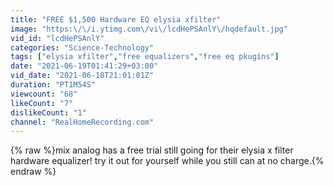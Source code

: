 ```yaml
---
title: "FREE $1,500 Hardware EQ elysia xfilter"
image: "https:\/\/i.ytimg.com\/vi\/lcdHePSAnlY\/hqdefault.jpg"
vid_id: "lcdHePSAnlY"
categories: "Science-Technology"
tags: ["elysia xfilter","free equalizers","free eq pkugins"]
date: "2021-06-19T01:41:29+03:00"
vid_date: "2021-06-18T21:01:01Z"
duration: "PT1M54S"
viewcount: "68"
likeCount: "7"
dislikeCount: "1"
channel: "RealHomeRecording.com"
---
```

{% raw %}mix analog has a free trial still going for their elysia x filter hardware equalizer! try it out for yourself while you still can at no charge.{% endraw %}
